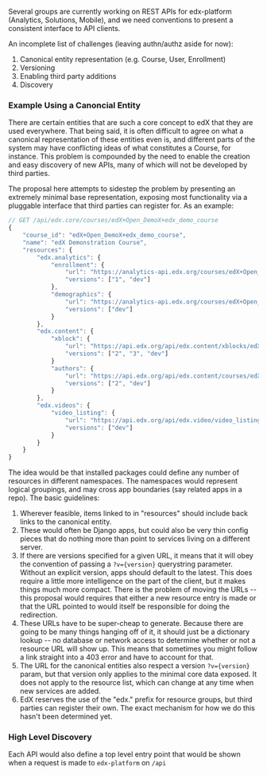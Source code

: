 Several groups are currently working on REST APIs for edx-platform (Analytics,
Solutions, Mobile), and we need conventions to present a consistent interface to
API clients.

An incomplete list of challenges (leaving authn/authz aside for now):

1. Canonical entity representation (e.g. Course, User, Enrollment)
2. Versioning
3. Enabling third party additions
4. Discovery

### Example Using a Canoncial Entity

There are certain entities that are such a core concept to edX that they are
used everywhere. That being said, it is often difficult to agree on what a
canonical representation of these entities even is, and different parts of
the system may have conflicting ideas of what constitutes a Course, for 
instance. This problem is compounded by the need to enable the creation and
easy discovery of new APIs, many of which will not be developed by third
parties.

The proposal here attempts to sidestep the problem by presenting an extremely
minimal base representation, exposing most functionality via a pluggable
interface that third parties can register for. As an example:

```JavaScript
// GET /api/edx.core/courses/edX+Open_DemoX+edx_demo_course
{
    "course_id": "edX+Open_DemoX+edx_demo_course",
    "name": "edX Demonstration Course", 
    "resources": {
        "edx.analytics": {
            "enrollment": {
                "url": "https://analytics-api.edx.org/courses/edX+Open_DemoX+edx_demo_course/enrollment"
                "versions": ["1", "dev"]
            },
            "demographics": {
                "url": "https://analytics-api.edx.org/courses/edX+Open_DemoX+edx_demo_course/demographics"
                "versions": ["dev"]
            }
        },
        "edx.content": {
            "xblock": {
                "url": "https://api.edx.org/api/edx.content/xblocks/edX+Open_DemoX+edx_demo_course"
                "versions": ["2", "3", "dev"]
            }
            "authors": {
                "url": "https://api.edx.org/api/edx.content/courses/edX+Open_DemoX+edx_demo_course/authors"
                "versions": ["2", "dev"]
            }
        },
        "edx.videos": {
            "video_listing": {
                "url": "https://api.edx.org/api/edx.video/video_listing/courses/edX+Open_DemoX+edx_demo_course"
                "versions": ["dev"]
            }
        }
    }
}
```

The idea would be that installed packages could define any number of resources
in different namespaces. The namespaces would represent logical groupings, and
may cross app boundaries (say related apps in a repo). The basic guidelines:

1. Wherever feasible, items linked to in "resources" should include back links
   to the canonical entity.
2. These would often be Django apps, but could also be very thin config pieces
   that do nothing more than point to services living on a different server.
3. If there are versions specified for a given URL, it means that it will obey
   the convention of passing a `?v={version}` querystring parameter. Without
   an explicit version, apps should default to the latest. This does require a
   little more intelligence on the part of the client, but it makes things much
   more compact. There is the problem of moving the URLs -- this proposal would
   requires that either a new resource entry is made or that the URL pointed to
   would itself be responsible for doing the redirection.
4. These URLs have to be super-cheap to generate. Because there are going to be
   many things hanging off of it, it should just be a dictionary lookup -- no
   database or network access to determine whether or not a resource URL will
   show up. This means that sometimes you might follow a link straight into a
   403 error and have to account for that.
5. The URL for the canonical entities also respect a version `?v={version}` param,
   but that version only applies to the minimal core data exposed. It does not
   apply to the resource list, which can change at any time when new services
   are added. 
6. EdX reserves the use of the "edx." prefix for resource groups, but third
   parties can register their own. The exact mechanism for how we do this hasn't
   been determined yet.

### High Level Discovery

Each API would also define a top level entry point that would be shown when a
request is made to `edx-platform` on `/api`
